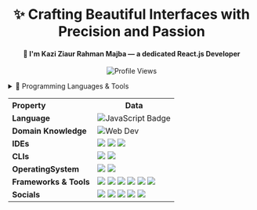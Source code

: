 <!-- ✨ Intro Section -->
<h1 align="center">✨ Crafting Beautiful Interfaces with Precision and Passion</h1>
<h4 align="center">🚀 I'm Kazi Ziaur Rahman Majba — a dedicated React.js Developer</h4>

<!-- 👁️‍🗨️ Profile Views -->
<p align="center">
  <img src="https://komarev.com/ghpvc/?username=majbaulhoque&label=👁️‍🗨️+Profile+Views&color=blueviolet&style=flat-square" alt="Profile Views" />
</p>

<!-- 🚀 Tech Stack Section -->
<details>
<summary>🚀 Programming Languages & Tools</summary>
<p align="center">
  <a href="#"><img src="https://skillicons.dev/icons?i=html,css,js,react,nextjs,nodejs,express,mongodb,firebase,tailwind,docker,git,github,vscode,figma&theme=light" height="100" /></a>
</p>
</details>

<!-- 🧠 Domain & Environment Info Table (unchanged structure) -->
<table>
<tr><th align="left">Property</th><th>Data</th></tr>
<tr>
  <td><strong>Language</strong></td>
  <td><img alt="JavaScript Badge" src="https://img.shields.io/badge/-JavaScript-F7DF1E?style=flat&logo=javascript&logoColor=black" /></td>
</tr>
<tr>
  <td><strong>Domain Knowledge</strong></td>
  <td><img alt="Web Dev" src="https://img.shields.io/badge/-Web%20Development-blue?style=flat&logo=html5&logoColor=white" /></td>
</tr>
<tr>
  <td><strong>IDEs</strong></td>
  <td>
    <a href="https://code.visualstudio.com/"><img src="https://img.shields.io/badge/-VS%20Code-007ACC?logo=visual-studio-code&logoColor=white" /></a>
    <a href="https://github.com/"><img src="https://img.shields.io/badge/-GitHub-black?logo=github" /></a>
    <a href="https://figma.com/"><img src="https://img.shields.io/badge/-Figma-F24E1E?logo=figma&logoColor=white" /></a>
  </td>
</tr>
<tr>
  <td><strong>CLIs</strong></td>
  <td>
    <a href="#"><img src="https://img.shields.io/badge/-Bash-black?logo=gnu-bash" /></a>
    <a href="#"><img src="https://img.shields.io/badge/-PowerShell-blue?logo=powershell" /></a>
  </td>
</tr>
<tr>
  <td><strong>OperatingSystem</strong></td>
  <td>
    <a href="#"><img src="https://img.shields.io/badge/-Windows-0078D6?logo=windows&logoColor=white" /></a>
    <a href="#"><img src="https://img.shields.io/badge/-Ubuntu-E95420?logo=ubuntu&logoColor=white" /></a>
  </td>
</tr>
<tr>
  <td><strong>Frameworks & Tools</strong></td>
  <td>
    <img src="https://img.shields.io/badge/-React-blue?style=flat&logo=react&logoColor=white" />
    <img src="https://img.shields.io/badge/-Node.js-339933?style=flat&logo=node.js&logoColor=white" />
    <img src="https://img.shields.io/badge/-Firebase-yellow?logo=firebase" />
    <img src="https://img.shields.io/badge/-MongoDB-green?logo=mongodb" />
    <img src="https://img.shields.io/badge/-Tailwind%20CSS-06B6D4?style=flat&logo=tailwindcss&logoColor=white" />
    <img src="https://img.shields.io/badge/-Docker-blue?logo=docker" />
  </td>
</tr>
<tr>
  <td><strong>Socials</strong></td>
  <td>
    <a href="https://twitter.com/Majba24181683"><img src="https://img.shields.io/badge/-@Majba24181683-1DA1F2?style=flat&logo=Twitter&logoColor=white" /></a>
    <a href="https://www.linkedin.com/in/kazi-ziaur-rahman-majba-a089b71ba/"><img src="https://img.shields.io/badge/-Linkedin:majba9399-0077B5?style=flat&logo=LinkedIn&logoColor=white" /></a>
    <a href="https://www.facebook.com/maj.ba.963/"><img src="https://img.shields.io/badge/-maj.ba.963-1877F2?style=flat&logo=Facebook&logoColor=white" /></a>
    <a href="https://www.instagram.com/___majba___/"><img src="https://img.shields.io/badge/-majba9399-E4405F?style=flat&logo=Instagram&logoColor=white" /></a>
    <a href="mailto:majba9399@gmail.com"><img src="https://img.shields.io/badge/Email-majba9399@gmail.com-red?style=flat&logo=gmail&logoColor=white" /></a>
  </td>
</tr>
</table>
